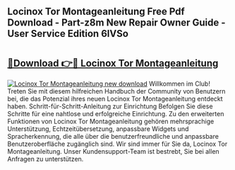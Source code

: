 ## Locinox Tor Montageanleitung Free Pdf Download - Part-z8m New Repair Owner Guide - User Service Edition 6lVSo

# <h2><a href="http://df7xqg.blite.top/?on=Locinox+Tor+Montageanleitung">🔗Download 👉🔴 Locinox Tor Montageanleitung</a></h2>

[![Locinox Tor Montageanleitung new download](https://i.imgur.com/lujVjoI.png)](http://df7xqg.blite.top/?on=Locinox+Tor+Montageanleitung)
Willkommen im Club! Treten Sie mit diesem hilfreichen Handbuch der Community von Benutzern bei, die das Potenzial ihres neuen Locinox Tor Montageanleitung entdeckt haben. Schritt-für-Schritt-Anleitung zur Einrichtung Befolgen Sie diese Schritte für eine nahtlose und erfolgreiche Einrichtung. Zu den erweiterten Funktionen von Locinox Tor Montageanleitung gehören mehrsprachige Unterstützung, Echtzeitübersetzung, anpassbare Widgets und Spracherkennung, die alle über die benutzerfreundliche und anpassbare Benutzeroberfläche zugänglich sind. Wir sind immer für Sie da, Locinox Tor Montageanleitung. Unser Kundensupport-Team ist bestrebt, Sie bei allen Anfragen zu unterstützen.
